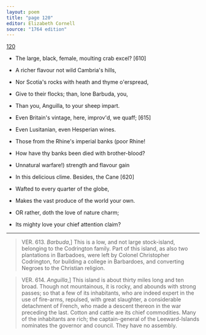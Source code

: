 ```yaml
---
layout: poem
title: "page 120"
editor: Elizabeth Cornell
source: "1764 edition"
---
```



[120]()

- The large, black, female, moulting crab excel? [610]
- A richer flavour not wild Cambria's hills,
- Nor Scotia's rocks with heath and thyme o'erspread,
- Give to their flocks; than, lone Barbuda, you,
- Than you, Anguilla, to your sheep impart.
- Even Britain's vintage, here, improv'd, we quaff; [615]
- Even Lusitanian, even Hesperian wines.
- Those from the Rhine's imperial banks (poor Rhine!
- How have thy banks been died with brother-blood?
- Unnatural warfare!\) strength and flavour gain
- In this delicious clime. Besides, the Cane [620]
- Wafted to every quarter of the globe,
- Makes the vast produce of the world your own.

- OR rather, doth the love of nature charm;
- Its mighty love your chief attention claim?

---

> VER. 613. *Barbuda*,] This is a low, and not large stock-island, belonging to the Codrington family. Part of this island, as also two plantations in Barbadoes, were left by Colonel Christopher Codrington, for building a college in Barbardoes, and converting Negroes to the Christian religion.

> VER. 614. *Anguilla*,] This island is about thirty miles long and ten broad. Though not mountainous, it is rocky, and abounds with strong passes; so that a few of its inhabitants, who are indeed expert in the use of fire-arms, repulsed, with great slaughter, a considerable detachment of French, who made a descent thereon in the war preceding the last. Cotton and cattle are its chief commodities. Many of the inhabitants are rich; the captain-general of the Leeward-Islands nominates the governor and council. They have no assembly.
